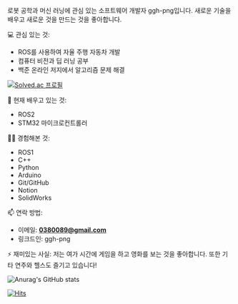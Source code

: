 



  
  로봇 공학과 머신 러닝에 관심 있는 소프트웨어 개발자 ggh-png입니다. 새로운 기술을 배우고 새로운 것을 만드는 것을 좋아합니다.

💻 관심 있는 것:

- ROS를 사용하여 자율 주행 자동차 개발
- 컴퓨터 비전과 딥 러닝 공부
- 백준 온라인 저지에서 알고리즘 문제 해결
  
[![Solved.ac
프로필](http://mazassumnida.wtf/api/mini/generate_badge?boj=dntjd292)](https://solved.ac/dntjd292)  

🌱 현재 배우고 있는 것:

- ROS2
- STM32 마이크로컨트롤러

👨‍💻 경험해본 것:

- ROS1
- C++
- Python
- Arduino
- Git/GitHub
- Notion
- SolidWorks

📫 연락 방법:

- 이메일: **[0380089@gmail.com](mailto:0380089@gmail.com)**
- 링크드인: ggh-png


⚡ 재미있는 사실:
저는 여가 시간에 게임을 하고 영화를 보는 것을 좋아합니다. 또한 기타 연주와 헬스도 즐기고 있습니다!
  

![Anurag's GitHub stats](https://github-readme-stats.vercel.app/api?username=ggh-png&show_icons=true&theme=dark)
<p align="light">
  

[![Hits](https://hits.seeyoufarm.com/api/count/incr/badge.svg?url=https%3A%2F%2Fgithub.com%2Fggh-png&count_bg=%2379C83D&title_bg=%23555555&icon=github.svg&icon_color=%23E7E7E7&title=hits&edge_flat=false)](https://hits.seeyoufarm.com)

  
  
